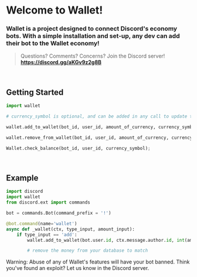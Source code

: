 # Welcome to Wallet!
### Wallet is a project designed to connect Discord's economy bots. With a simple installation and set-up, any dev can add their bot to the Wallet economy!

> Questions? Comments? Concerns? Join the Discord server!<br/>
> **https://discord.gg/aKGv9z2g8B**

<br/>

## Getting Started
```py
import wallet

# currency_symbol is optional, and can be added in any call to update the bot's symbol in Wallet (defaults to $)

wallet.add_to_wallet(bot_id, user_id, amount_of_currency, currency_symbol);

wallet.remove_from_wallet(bot_id, user_id, amount_of_currency, currency_symbol);

Wallet.check_balance(bot_id, user_id, currency_symbol);
```
<br/>

## Example
```py
import discord
import wallet
from discord.ext import commands

bot = commands.Bot(command_prefix = '!')

@bot.command(name='wallet')
async def _wallet(ctx, type_input, amount_input):
    if type_input == 'add':
        wallet.add_to_wallet(bot.user.id, ctx.message.author.id, int(amount_input))

        # remove the money from your database to match
```

Warning: Abuse of any of Wallet's features will have your bot banned. Think you've found an exploit? Let us know in the Discord server.